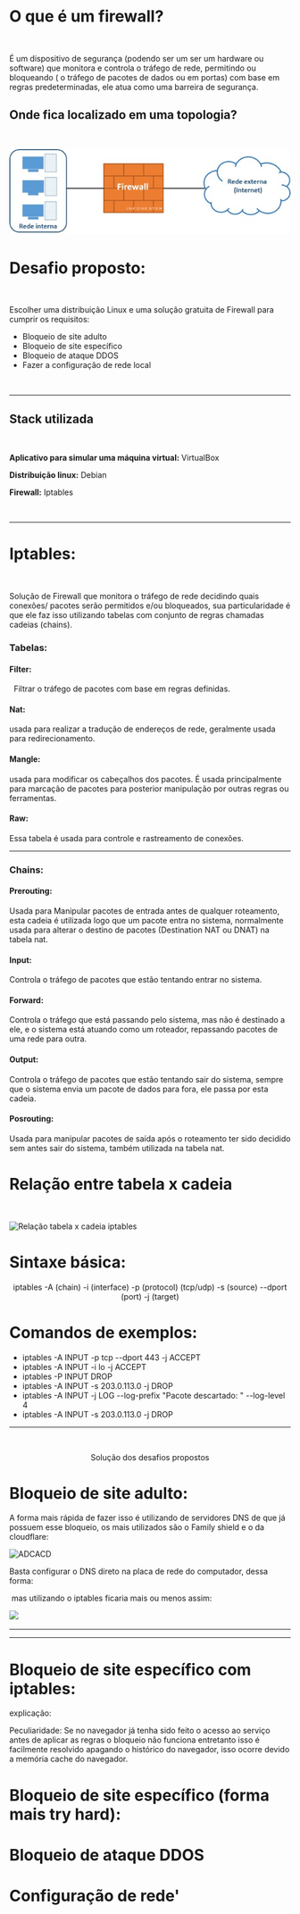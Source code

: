 # O que é um firewall?

<br/>

É um dispositivo de segurança (podendo ser um ser um hardware ou software) que monitora e controla o tráfego de rede, permitindo ou bloqueando ( o tráfego de pacotes de dados ou em portas) com base em regras predeterminadas, ele atua como uma barreira de segurança.

## Onde fica localizado em uma topologia?

<br/>

![Topologia firewall](assets\topologia-firewall.jpg)

# Desafio proposto: 

<br/>

Escolher uma distribuição Linux e uma solução gratuita de Firewall para cumprir os requisitos:

- Bloqueio de site adulto
- Bloqueio de site específico
- Bloqueio de ataque DDOS 
- Fazer a configuração de rede local

<br/>

---

## Stack utilizada

<br/>

**Aplicativo para simular uma máquina virtual:** VirtualBox

**Distribuição linux:** Debian

**Firewall:** Iptables

<br/>

---

# Iptables:

<br/> 

Solução de Firewall que monitora o tráfego de rede decidindo quais conexões/ pacotes serão permitidos e/ou bloqueados, sua particularidade é que ele faz isso utilizando tabelas com conjunto de regras chamadas cadeias (chains).

### Tabelas:

#### Filter:
 
Filtrar o tráfego de pacotes com base em regras definidas.

#### Nat: 

usada para realizar a tradução de endereços de rede, geralmente usada para redirecionamento.

#### Mangle: 

usada para modificar os cabeçalhos dos pacotes. É usada principalmente para marcação de pacotes para posterior manipulação por outras regras ou ferramentas.

#### Raw: 

Essa tabela é usada para controle e rastreamento de conexões.

---

### Chains: 

#### Prerouting: 

Usada para Manipular pacotes de entrada antes de qualquer roteamento, esta cadeia é utilizada logo que um pacote entra no sistema, normalmente usada para alterar o destino de pacotes (Destination NAT ou DNAT) na tabela nat. 

#### Input: 

Controla o tráfego de pacotes que estão tentando entrar no sistema.

#### Forward: 

Controla o tráfego que está passando pelo sistema, mas não é destinado a ele, e o sistema está atuando como um roteador, repassando pacotes de uma rede para outra.

#### Output: 

Controla o tráfego de pacotes que estão tentando sair do sistema, sempre que o sistema envia um pacote de dados para fora, ele passa por esta cadeia.

#### Posrouting: 

Usada para manipular pacotes de saída após o roteamento ter sido decidido sem antes sair do sistema, também utilizada na tabela nat.

# Relação entre tabela x cadeia

<br/>

![Relação tabela x cadeia iptables](../Firewall\assets\iptables.jpg)

# Sintaxe básica:

<p style="text-align: center"> iptables -A (chain) -i (interface) -p (protocol) (tcp/udp) -s (source) --dport (port)  -j (target)​​<p\>
​
<br/>

# Comandos de exemplos:

- iptables -A INPUT -p tcp --dport 443 -j ACCEPT​
- iptables -A INPUT -i lo -j ACCEPT​
- iptables -P INPUT DROP​
- iptables -A INPUT -s 203.0.113.0 -j DROP​
- iptables -A INPUT -j LOG --log-prefix "Pacote descartado: " --log-level 4​
- iptables -A INPUT -s 203.0.113.0 -j DROP

---

<br/>

<p style="text-align: center">Solução dos desafios propostos<p\>

<br/>

# Bloqueio de site adulto:

A forma mais rápida de fazer isso é utilizando de servidores DNS de que já possuem esse bloqueio, os mais utilizados são o Family shield e o da cloudflare:

![ADCACD](../Firewall\assets\DNS-BLOCK.png)

Basta configurar o DNS direto na placa de rede do computador, dessa forma:






 mas utilizando o iptables ficaria mais ou menos assim:

![](../Firewall\assets\DNS-BLOCK2.png)

----
----

# Bloqueio de site específico com iptables:


explicação:

Peculiaridade: Se no navegador já tenha sido feito o acesso ao serviço antes de aplicar as regras o bloqueio não funciona entretanto isso é facilmente resolvido apagando o histórico do navegador, isso ocorre devido a memória cache do navegador.

# Bloqueio de site específico (forma mais try hard):



# Bloqueio de ataque DDOS

# Configuração de rede'
